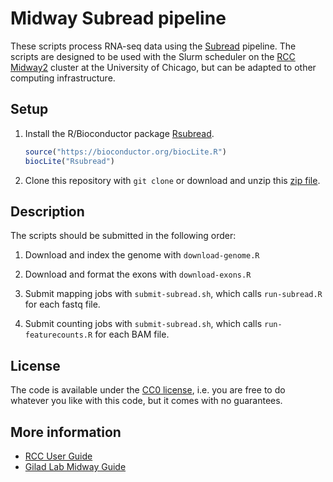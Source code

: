 # Midway Subread pipeline

These scripts process RNA-seq data using the [Subread][] pipeline. The
scripts are designed to be used with the Slurm scheduler on the [RCC
Midway2][midway] cluster at the University of Chicago, but can be adapted to
other computing infrastructure.

## Setup

1. Install the R/Bioconductor package [Rsubread][].

    ```r
    source("https://bioconductor.org/biocLite.R")
    biocLite("Rsubread")
    ```

2. Clone this repository with `git clone` or download and unzip this
[zip file][master].

## Description

The scripts should be submitted in the following order:

1. Download and index the genome with `download-genome.R`

2. Download and format the exons with `download-exons.R`

3. Submit mapping jobs with `submit-subread.sh`, which calls
`run-subread.R` for each fastq file.

4. Submit counting jobs with `submit-subread.sh`, which calls
`run-featurecounts.R` for each BAM file.

## License

The code is available under the [CC0 license][cc0], i.e. you are free
to do whatever you like with this code, but it comes with no
guarantees.

## More information

* [RCC User Guide][guide]
* [Gilad Lab Midway Guide][giladlab]

[cc0]: https://creativecommons.org/share-your-work/public-domain/cc0/
[guide]: https://rcc.uchicago.edu/docs/
[giladlab]: https://github.com/jdblischak/giladlab-midway-guide
[master]: https://github.com/jdblischak/midway-subread-pipeline/archive/master.zip
[midway]: https://rcc.uchicago.edu/resources/high-performance-computing
[Rsubread]: https://bioconductor.org/packages/release/bioc/html/Rsubread.html
[Subread]: http://subread.sourceforge.net/

